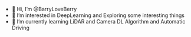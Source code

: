 - 👋 Hi, I’m @BarryLoveBerry
- 👀 I’m interested in DeepLearning and Exploring some interesting things
- 🌱 I’m currently learning LiDAR and Camera DL Algorithm and Automatic Driving


<!---
BarryLoveBerry/BarryLoveBerry is a ✨ special ✨ repository because its `README.md` (this file) appears on your GitHub profile.
You can click the Preview link to take a look at your changes.
--->
